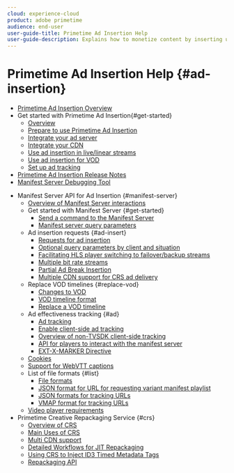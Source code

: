 ```yaml
---
cloud: experience-cloud
product: adobe primetime
audience: end-user
user-guide-title: Primetime Ad Insertion Help
user-guide-description: Explains how to monetize content by inserting user-targeted dynamic ads on the server and engage audience with personalized ads.
---
```


# Primetime Ad Insertion Help {#ad-insertion}

+ [Primetime Ad Insertion Overview](home.md)
+ Get started with Primetime Ad Insertion{#get-started}
  + [Overview](get-started-ptai.md)
  + [Prepare to use Primetime Ad Insertion](setup-ptai.md)
  + [Integrate your ad server](integrate-ad-server.md)
  + [Integrate your CDN](integrate-cdn.md)
  + [Use ad insertion in live/linear streams](ad-insertion-live-linear-stream.md)
  + [Use ad insertion for VOD](ad-insertion-vod.md)
  + [Set up ad tracking](set-up-ad-tracking.md)
+ [Primetime Ad Insertion Release Notes](https://docs.adobe.com/content/help/en/primetime/release-notes/ptai/ptai-19x-release-notes.html)
+ [Manifest Server Debugging Tool](manifest-server-debugging-tool.md)
<!-- + [Server Side Ad Insertion debugging dashboard](ssai-debugging-dashboard.md)-->
+ Manifest Server API for Ad Insertion {#manifest-server}
  + [Overview of Manifest Server interactions](msapi-topics/ms-overview.md)
  + Get started with Manifest Server {#get-started}
    + [Send a command to the Manifest Server](msapi-topics/ms-getting-started/ms-sending-cmd.md)
    + [Manifest server query parameters](msapi-topics/ms-getting-started/ms-api-query-params.md)
  + Ad insertion requests {#ad-insert}
    + [Requests for ad insertion](msapi-topics/ms-insert-ads/ms-ad-insert.md)
    + [Optional query parameters by client and situation](msapi-topics/ms-insert-ads/ms-api-query-param-situation.md)
    + [Facilitating HLS player switching to failover/backup streams](msapi-topics/ms-insert-ads/hls-switching-to-failover.md)
    + [Multiple bit rate streams](msapi-topics/ms-insert-ads/ms-api-mbr-streams.md)
    + [Partial Ad Break Insertion](msapi-topics/ms-insert-ads/partial-ad-break-insetion.md)
    + [Multiple CDN support for CRS ad delivery](msapi-topics/ms-insert-ads/ms-api-multi-cdns-for-crs.md)
  + Replace VOD timelines {#replace-vod}
    + [Changes to VOD](msapi-topics/ms-changes-vod-timeline/ms-replace-vod-timeline.md)
    + [VOD timeline format](msapi-topics/ms-changes-vod-timeline/ms-api-timeline-format.md)
    + [Replace a VOD timeline](msapi-topics/ms-changes-vod-timeline/t-ms-replace-vod-timeline.md)
  + Ad effectiveness tracking {#ad}
    + [Ad tracking](msapi-topics/ms-at-effectiveness/ms-at-overview.md)
    + [Enable client-side ad tracking](msapi-topics/ms-at-effectiveness/ms-enable-client-side-ad-tracking.md)
    + [Overview of non-TVSDK client-side tracking](msapi-topics/ms-at-effectiveness/notvsdk-csat-overview.md)
    + [API for players to interact with the manifest server](msapi-topics/ms-at-effectiveness/notvsdk-csat-ms-interface.md)
    + [EXT-X-MARKER Directive](msapi-topics/ms-at-effectiveness/ms-api-playlists.md)
  + [Cookies](msapi-topics/ms-cookies.md)
  + [Support for WebVTT captions](msapi-topics/ms-webvtt-captions.md)
  + List of file formats {#list}
    + [File formats](msapi-topics/ms-list-file-formats/ms-api-file-formats.md)
    + [JSON format for URL for requesting variant manifest playlist](msapi-topics/ms-list-file-formats/ms-json-m3u8.md)
    + [JSON formats for tracking URLs](msapi-topics/ms-list-file-formats/notvsdk-csat-sidecar.md)
    + [VMAP format for tracking URLs](msapi-topics/ms-list-file-formats/notvsdk-csat-vmap.md)
  + [Video player requirements](msapi-topics/ms-player-req.md)
+ Primetime Creative Repackaging Service {#crs}
  + [Overview of CRS](creative-repackaging-service/crs-overview.md)
  + [Main Uses of CRS](creative-repackaging-service/jit-async-hls-conv.md)
  + [Multi CDN support](creative-repackaging-service/multi-cdn-supportt.md)
  + [Detailed Workflows for JIT Repackaging](creative-repackaging-service/jit-repackage.md)
  + [Using CRS to Inject ID3 Timed Metadata Tags](creative-repackaging-service/inject-id3.md)
  + [Repackaging API](creative-repackaging-service/api-repackage.md)
